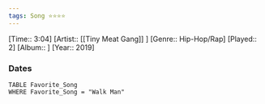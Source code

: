 ```yaml
---
tags: Song ⭐⭐⭐⭐ 
---
```

[Time:: 3:04]
[Artist:: [[Tiny Meat Gang]] ]
[Genre:: Hip-Hop/Rap]
[Played:: 2]
[Album:: ]
[Year:: 2019]
### Dates
````dataview
TABLE Favorite_Song
WHERE Favorite_Song = "Walk Man"
````